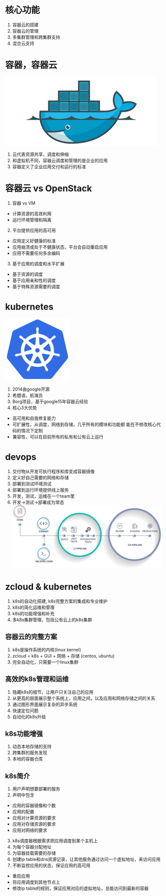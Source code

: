 # 核心功能
1. 容器云的搭建
2. 容器云的管理
3. 多集群管理和跨集群支持
4. 混合云支持

# 容器，容器云
![""](docker.png)
1. 云代表资源共享，调度和伸缩
2. 和虚拟机不同，容器云调度和管理的是企业的应用
3. 容器定义了企业应用交付和运行的标准

# 容器云 vs OpenStack
1. 容器 vs VM
  + 计算资源的高效利用
  + 运行环境管理和隔离
2. 平台提供应用的高可用
  + 应用定义好健康的标准
  + 应用崩溃或处于不健康状态，平台会自动重启应用
  + 应用不需要任何多余编码
3. 基于应用的调度和水平扩展
  + 基于资源的调度
  + 基于应用亲和性的调度
  + 基于特殊资源需要的调度
    
# kubernetes
![""](kubernetes.png)
1. 2014由google开源
2. 希腊语，航海员
3. Borg项目，基于google15年容器云经验
4. 核心3大优势
  + 高可用和自我修复能力
  + 可扩展性，从调度，网络到存储，几乎所有的模块和功能都
    能在不修改核心代码的情况下定制
  + 兼容性，可以在目前所有的私有和公有云上运行

# devops
1. 交付物从开发可执行程序和库变成容器镜像
2. 定义好自己需要的网络和存储
3. 部署到测试环境测试
4. 部署到运行环境提供线上服务
5. 开发，测试，运维在一个team里
6. 开发->测试->部署成为常态
![""](ci-cd.png)

# zcloud & kubernetes
1. k8s的自动化搭建, k8s完整方案的集成和专业维护
2. k8s的简化运维和管理
3. k8s的功能增强和补充
4. 多k8s集群管理，包括公有云上的k8s集群

## 容器云的完整方案
1. k8s是操作系统的内核(linux kernel)
2. zcloud = k8s + GUI + 网络 + 存储 (centos, ubuntu)
3. 完全自动化，只需要一个linux集群

## 高效的k8s管理和运维
1. 隐藏k8s的细节，让用户只关注自己的应用
2. 从更高的层面展示整个系统上，应用之间，以及应用和网络存储之间的关系
3. 通过图形界面展示复杂的异步系统
4. 快速定位问题
5. 自动化的k8s升级

## k8s功能增强
1. 动态本地存储的支持
2. 跨集群的服务发现
3. 本地的容器仓库

## k8s简介
1. 用户声明想要部署的服务
2. 声明中包含
  * 应用的容器镜像和个数
  * 应用的配置
  * 应用对计算资源的要求
  * 应用对存储资源的要求
  * 应用对网络的要求
3. k8s调度器根据需求把应用调度到某个主机上
4. 为每个容器分配地址
5. 为容器挂载需要的存储
6. 创建ip table和dns资源记录，让其他服务通过访问一个虚拟地址，来访问应用
7. 不断监控应用的状态，保证应用的高可用
  * 重启应用
  * 将应用调度到其他节点上
  * 修改ip table的规则，保证应用对应的虚拟地址，总能访问到最新的容器
